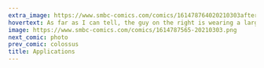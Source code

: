```yaml
---
extra_image: https://www.smbc-comics.com/comics/161478764020210303after.png
hovertext: As far as I can tell, the guy on the right is wearing a large red cheese.
image: https://www.smbc-comics.com/comics/1614787565-20210303.png
next_comic: photo
prev_comic: colossus
title: Applications
---
```


